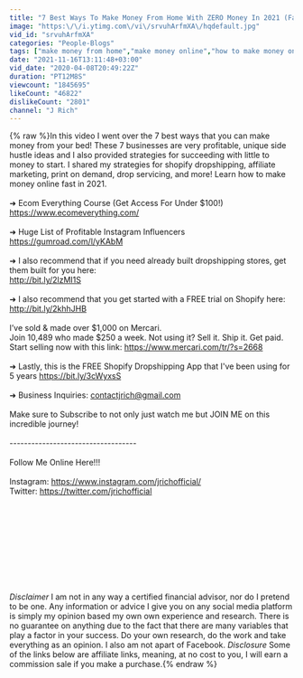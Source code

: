 ```yaml
---
title: "7 Best Ways To Make Money From Home With ZERO Money In 2021 (Fast Methods)"
image: "https:\/\/i.ytimg.com\/vi\/srvuhArfmXA\/hqdefault.jpg"
vid_id: "srvuhArfmXA"
categories: "People-Blogs"
tags: ["make money from home","make money online","how to make money online"]
date: "2021-11-16T13:11:48+03:00"
vid_date: "2020-04-08T20:49:22Z"
duration: "PT12M8S"
viewcount: "1845695"
likeCount: "46822"
dislikeCount: "2801"
channel: "J Rich"
---
```

{% raw %}In this video I went over the 7 best ways that you can make money from your bed! These 7 businesses are very profitable, unique side hustle ideas and I also provided strategies for succeeding with little to money to start. I shared my strategies for shopify dropshipping, affiliate marketing, print on demand, drop servicing, and more! Learn how to make money online fast in 2021.<br /><br />➜ Ecom Everything Course (Get Access For Under $100!)<br /><a rel="nofollow" target="blank" href="https://www.ecomeverything.com/">https://www.ecomeverything.com/</a><br /><br />➜ Huge List of Profitable Instagram Influencers <a rel="nofollow" target="blank" href="https://gumroad.com/l/yKAbM">https://gumroad.com/l/yKAbM</a><br /><br />➜ I also recommend that if you need already built dropshipping stores, get them built for you here:<br /><a rel="nofollow" target="blank" href="http://bit.ly/2lzMI1S">http://bit.ly/2lzMI1S</a><br /><br />➜ I also recommend that you get started with a FREE trial on Shopify here:<br /><a rel="nofollow" target="blank" href="http://bit.ly/2khhJHB">http://bit.ly/2khhJHB</a><br /><br />I’ve sold &amp; made over $1,000 on Mercari.<br />Join 10,489 who made $250 a week. Not using it? Sell it. Ship it. Get paid.<br />Start selling now with this link: <a rel="nofollow" target="blank" href="https://www.mercari.com/tr/?s=2668">https://www.mercari.com/tr/?s=2668</a><br /><br />➜ Lastly, this is the FREE Shopify Dropshipping App that I've been using for 5 years <a rel="nofollow" target="blank" href="https://bit.ly/3cWyxsS">https://bit.ly/3cWyxsS</a><br /><br />➜ Business Inquiries: contactjrich@gmail.com<br /><br />Make sure to Subscribe to not only just watch me but JOIN ME on this incredible journey!<br /><br />-----------------------------------<br /><br />Follow Me Online Here!!!<br /><br />Instagram: <a rel="nofollow" target="blank" href="https://www.instagram.com/jrichofficial/">https://www.instagram.com/jrichofficial/</a><br />Twitter: <a rel="nofollow" target="blank" href="https://twitter.com/jrichofficial">https://twitter.com/jrichofficial</a><br /><br /><br /><br /><br /><br /><br /><br /><br /><br /><br />*Disclaimer* I am not in any way a certified financial advisor, nor do I pretend to be one. Any information or advice I give you on any social media platform is simply my opinion based my own own experience and research. There is no guarantee on anything due to the fact that there are many variables that play a factor in your success. Do your own research, do the work and take everything as an opinion. I also am not apart of Facebook. *Disclosure* Some of the links below are affiliate links, meaning, at no cost to you, I will earn a commission sale if you make a purchase.{% endraw %}
